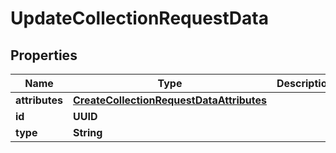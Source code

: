 

# UpdateCollectionRequestData


## Properties

| Name | Type | Description | Notes |
|------------ | ------------- | ------------- | -------------|
|**attributes** | [**CreateCollectionRequestDataAttributes**](CreateCollectionRequestDataAttributes.md) |  |  |
|**id** | **UUID** |  |  [optional] |
|**type** | **String** |  |  |



